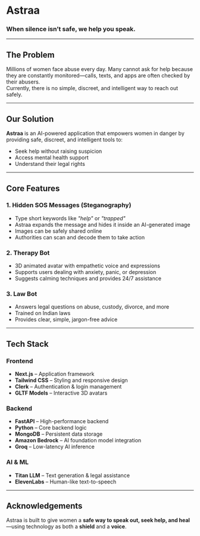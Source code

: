 # Astraa
### When silence isn’t safe, we help you speak.

---

## The Problem
Millions of women face abuse every day. Many cannot ask for help because they are constantly monitored—calls, texts, and apps are often checked by their abusers.  
Currently, there is no simple, discreet, and intelligent way to reach out safely.

---

## Our Solution
**Astraa** is an AI-powered application that empowers women in danger by providing safe, discreet, and intelligent tools to:
- Seek help without raising suspicion  
- Access mental health support  
- Understand their legal rights  

---

## Core Features

### 1. Hidden SOS Messages (Steganography)
- Type short keywords like *"help"* or *"trapped"*  
- Astraa expands the message and hides it inside an AI-generated image  
- Images can be safely shared online  
- Authorities can scan and decode them to take action  

### 2. Therapy Bot
- 3D animated avatar with empathetic voice and expressions  
- Supports users dealing with anxiety, panic, or depression  
- Suggests calming techniques and provides 24/7 assistance  

### 3. Law Bot
- Answers legal questions on abuse, custody, divorce, and more  
- Trained on Indian laws  
- Provides clear, simple, jargon-free advice  

---

## Tech Stack

### Frontend
- **Next.js** – Application framework  
- **Tailwind CSS** – Styling and responsive design  
- **Clerk** – Authentication & login management  
- **GLTF Models** – Interactive 3D avatars  

### Backend
- **FastAPI** – High-performance backend  
- **Python** – Core backend logic  
- **MongoDB** – Persistent data storage  
- **Amazon Bedrock** – AI foundation model integration  
- **Groq** – Low-latency AI inference  

### AI & ML
- **Titan LLM** – Text generation & legal assistance  
- **ElevenLabs** – Human-like text-to-speech  

---

## Acknowledgements
Astraa is built to give women a **safe way to speak out, seek help, and heal**—using technology as both a **shield** and a **voice**.

